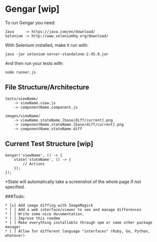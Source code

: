 # Gengar [wip]

To run Gengar you need:

	Java     -> https://java.com/en/download/
	Selenium -> http://www.seleniumhq.org/download/

With Selenium installed, make it run with:

	java -jar selenium-server-standalone-2.45.0.jar

And then run your tests with:

	node runner.js


## File Structure/Architecture	

	tests/viewName/
		-> viewName.view.js
		-> componentName.component.js

	images/viewName/
		-> viewName.stateName.[base/diff/current].png
		-> componentName.stateName.[base/diff/current].png
		-> componentName.stateName.diff

## Current Test Structure [wip]

	Gengar('viewName', () -> {
		state('stateName', () -> {
			// Actions
		});
	});

*State will automatically take a screenshot of the whole page if not specified.

###Todo:
	
	* [x] Add image diffing with ImageMagick
	* [ ] Add a web interface/viewer to see and manage differences
	* [ ] Write some nice documentation.
	* [ ] Improve this readme
	* [ ] Make everything installable through npm or some other package manager
	* [ ] Allow for different language "interfaces" (Ruby, Go, Python, whatever)


